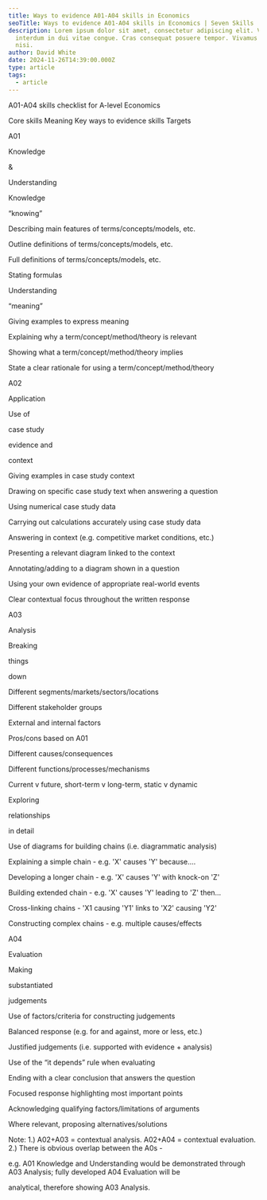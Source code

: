 ```yaml
---
title: Ways to evidence A01-A04 skills in Economics
seoTitle: Ways to evidence A01-A04 skills in Economics | Seven Skills
description: Lorem ipsum dolor sit amet, consectetur adipiscing elit. Vestibulum
  interdum in dui vitae congue. Cras consequat posuere tempor. Vivamus id neque
  nisi.
author: David White
date: 2024-11-26T14:39:00.000Z
type: article
tags:
  - article
---
```

A01-A04 skills checklist for A-level Economics

Core skills Meaning Key ways to evidence skills Targets



A01

Knowledge

&amp;

Understanding



Knowledge

“knowing”



Describing main features of terms/concepts/models, etc.

Outline definitions of terms/concepts/models, etc.

Full definitions of terms/concepts/models, etc.

Stating formulas



Understanding

“meaning”



Giving examples to express meaning

Explaining why a term/concept/method/theory is relevant

Showing what a term/concept/method/theory implies

State a clear rationale for using a term/concept/method/theory



A02

Application



Use of

case study

evidence and

context



Giving examples in case study context

Drawing on specific case study text when answering a question

Using numerical case study data

Carrying out calculations accurately using case study data

Answering in context (e.g. competitive market conditions, etc.)

Presenting a relevant diagram linked to the context

Annotating/adding to a diagram shown in a question

Using your own evidence of appropriate real-world events

Clear contextual focus throughout the written response



A03

Analysis



Breaking

things

down



Different segments/markets/sectors/locations

Different stakeholder groups

External and internal factors

Pros/cons based on A01

Different causes/consequences

Different functions/processes/mechanisms

Current v future, short-term v long-term, static v dynamic



Exploring

relationships

in detail



Use of diagrams for building chains (i.e. diagrammatic analysis)

Explaining a simple chain - e.g. &#39;X&#39; causes &#39;Y&#39; because....

Developing a longer chain - e.g. &#39;X&#39; causes &#39;Y&#39; with knock-on &#39;Z&#39;

Building extended chain - e.g. &#39;X&#39; causes &#39;Y&#39; leading to &#39;Z&#39; then…

Cross-linking chains - &#39;X1 causing &#39;Y1&#39; links to &#39;X2&#39; causing &#39;Y2&#39;

Constructing complex chains - e.g. multiple causes/effects



A04

Evaluation



Making

substantiated

judgements



Use of factors/criteria for constructing judgements

Balanced response (e.g. for and against, more or less, etc.)

Justified judgements (i.e. supported with evidence + analysis)

Use of the “it depends” rule when evaluating

Ending with a clear conclusion that answers the question

Focused response highlighting most important points

Acknowledging qualifying factors/limitations of arguments

Where relevant, proposing alternatives/solutions



Note: 1.) A02+A03 = contextual analysis. A02+A04 = contextual evaluation. 2.) There is obvious overlap between the A0s -

e.g. A01 Knowledge and Understanding would be demonstrated through A03 Analysis; fully developed A04 Evaluation will be

analytical, therefore showing A03 Analysis.
